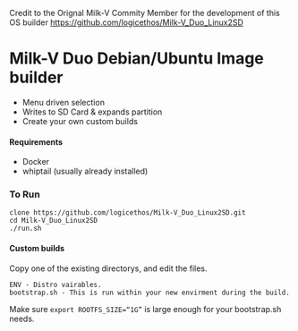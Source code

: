 Credit to the Orignal Milk-V Commity Member for the development of this OS builder
https://github.com/logicethos/Milk-V_Duo_Linux2SD

# Milk-V Duo Debian/Ubuntu Image builder

- Menu driven selection
- Writes to SD Card & expands partition
- Create your own custom builds

#### Requirements
- Docker  
- whiptail (usually already installed)


### To Run
```
clone https://github.com/logicethos/Milk-V_Duo_Linux2SD.git
cd Milk-V_Duo_Linux2SD
./run.sh
```

#### Custom builds
Copy one of the existing directorys, and edit the files.

```
ENV - Distro vairables.
bootstrap.sh - This is run within your new envirment during the build.
```
Make sure `export ROOTFS_SIZE=“1G”` is large enough for your bootstrap.sh needs.
